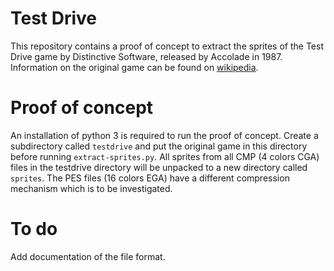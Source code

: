 # Test Drive

This repository contains a proof of concept to extract the sprites of the Test Drive game by Distinctive Software, released by Accolade in 1987. Information on the original game can be found on [wikipedia](https://en.wikipedia.org/wiki/Test_Drive_(1987_video_game)).

# Proof of concept

An installation of python 3 is required to run the proof of concept. Create a subdirectory called `testdrive` and put the original game in this directory before running `extract-sprites.py`. All sprites from all CMP (4 colors CGA) files in the testdrive directory will be unpacked to a new directory called `sprites`.
The PES files (16 colors EGA) have a different compression mechanism which is to be investigated.

# To do

Add documentation of the file format.

